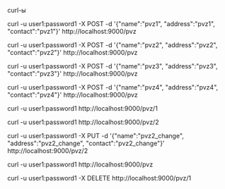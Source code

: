 curl-ы

curl -u user1:password1 -X POST -d '{"name":"pvz1", "address":"pvz1", "contact":"pvz1"}' http://localhost:9000/pvz

curl -u user1:password1 -X POST -d '{"name":"pvz2", "address":"pvz2", "contact":"pvz2"}' http://localhost:9000/pvz

curl -u user1:password1 -X POST -d '{"name":"pvz3", "address":"pvz3", "contact":"pvz3"}' http://localhost:9000/pvz

curl -u user1:password1 -X POST -d '{"name":"pvz4", "address":"pvz4", "contact":"pvz4"}' http://localhost:9000/pvz

curl -u user1:password1 http://localhost:9000/pvz/1

curl -u user1:password1 http://localhost:9000/pvz/2

curl -u user1:password1 -X PUT -d '{"name":"pvz2_change", "address":"pvz2_change", "contact":"pvz2_change"}' http://localhost:9000/pvz/2

curl -u user1:password1 http://localhost:9000/pvz

curl -u user1:password1 -X DELETE http://localhost:9000/pvz/1